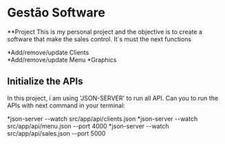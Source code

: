 # Gestão Software 

**Project 
This is my personal project and the objective is to create a software that make the sales control. 
It`s must the next functions

*Add/remove/update Clients  
*Add/remove/update Menu
*Graphics

## Initialize the APIs 
In this project, i am using 'JSON-SERVER' to run all API. Can you to run the APIs 
with next command in your terminal: 

*json-server --watch src/app/api/clients.json
*json-server --watch src/app/api/menu.json --port 4000
*json-server --watch src/app/api/sales.json --port 5000
